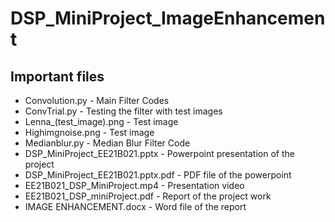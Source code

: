 # DSP_MiniProject_ImageEnhancement
## Important files
* Convolution.py - Main Filter Codes
* ConvTrial.py - Testing the filter with test images
* Lenna_(test_image).png - Test image
* Highimgnoise.png - Test image
* Medianblur.py - Median Blur Filter Code
* DSP_MiniProject_EE21B021.pptx - Powerpoint presentation of the project
* DSP_MiniProject_EE21B021.pptx.pdf - PDF file of the powerpoint
* EE21B021_DSP_MiniProject.mp4 - Presentation video
* EE21B021_DSP_miniProject.pdf - Report of the project work
* IMAGE ENHANCEMENT.docx - Word file of the report
